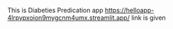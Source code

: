 This is Diabeties Predication app
https://helloapp-4lrpypxoion9mygcnm4umx.streamlit.app/ link is given
